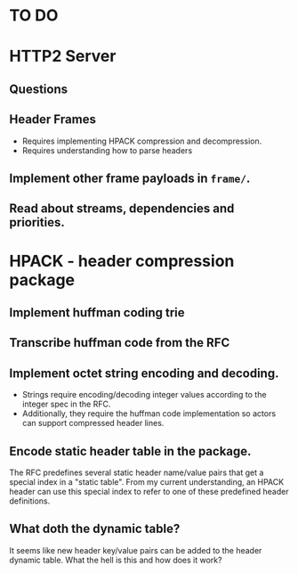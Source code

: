 # TO DO

# HTTP2 Server
## Questions

## Header Frames
* Requires implementing HPACK compression and decompression.
* Requires understanding how to parse headers

## Implement other frame payloads in `frame/`.

## Read about streams, dependencies and priorities.

# HPACK - header compression package

## Implement huffman coding trie

## Transcribe huffman code from the RFC

## Implement octet string encoding and decoding.
* Strings require encoding/decoding integer values
  according to the integer spec in the RFC.
* Additionally, they require the huffman code implementation
  so actors can support compressed header lines.
## Encode static header table in the package.
The RFC predefines several static header name/value pairs that
get a special index in a "static table". From my current understanding,
an HPACK header can use this special index to refer to one of these
predefined header definitions.

## What doth the dynamic table?
It seems like new header key/value pairs can be added to the
header dynamic table. What the hell is this and how does it work?
